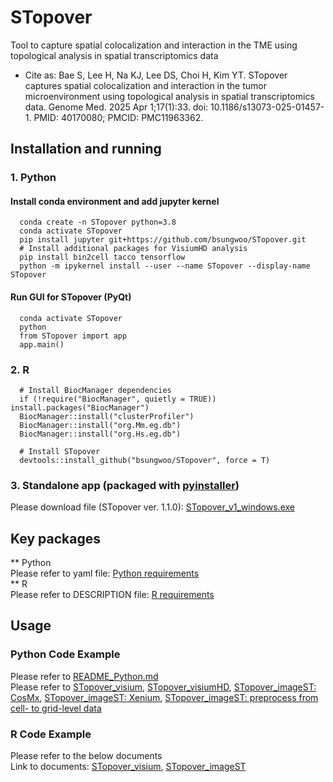# STopover
Tool to capture spatial colocalization and interaction in the TME using topological analysis in spatial transcriptomics data  
* Cite as: Bae S, Lee H, Na KJ, Lee DS, Choi H, Kim YT. STopover captures spatial colocalization and interaction in the tumor microenvironment using topological analysis in spatial transcriptomics data. Genome Med. 2025 Apr 1;17(1):33. doi: 10.1186/s13073-025-01457-1. PMID: 40170080; PMCID: PMC11963362.


## Installation and running
### 1. Python
#### Install conda environment and add jupyter kernel
```Plain Text  
  conda create -n STopover python=3.8
  conda activate STopover
  pip install jupyter git+https://github.com/bsungwoo/STopover.git
  # Install additional packages for VisiumHD analysis
  pip install bin2cell tacco tensorflow
  python -m ipykernel install --user --name STopover --display-name STopover
```
#### Run GUI for STopover (PyQt)
```Plain Text
  conda activate STopover
  python
  from STopover import app
  app.main()
```
### 2. R
```Plain Text
  # Install BiocManager dependencies
  if (!require("BiocManager", quietly = TRUE)) install.packages("BiocManager")
  BiocManager::install("clusterProfiler")
  BiocManager::install("org.Mm.eg.db")
  BiocManager::install("org.Hs.eg.db")
  
  # Install STopover
  devtools::install_github("bsungwoo/STopover", force = T)
```
### 3. Standalone app (packaged with [pyinstaller](https://github.com/pyinstaller/pyinstaller))  
Please download file (STopover ver. 1.1.0): [STopover_v1_windows.exe](https://github.com/bsungwoo/STopover/releases/download/v1.1.0/STopover_1.1.0_windows.exe)  

## Key packages
** Python  
Please refer to yaml file: [Python requirements](https://github.com/bsungwoo/STopover/blob/master/STopover_env.yaml)  
** R  
Please refer to DESCRIPTION file: [R requirements](https://github.com/bsungwoo/STopover/blob/master/DESCRIPTION)  

## Usage
### Python Code Example
Please refer to [README_Python.md](https://github.com/bsungwoo/STopover/blob/master/STopover/README_Python.md)  
Please refer to [STopover_visium](https://github.com/bsungwoo/STopover/blob/master/notebooks/Visium_example.ipynb), [STopover_visiumHD](https://github.com/bsungwoo/STopover/blob/master/notebooks/VisiumHD_example.ipynb), [STopover_imageST: CosMx](https://github.com/bsungwoo/STopover/blob/master/notebooks/CosMx_example.ipynb), [STopover_imageST: Xenium](https://github.com/bsungwoo/STopover/blob/master/notebooks/Xenium_example.ipynb), [STopover_imageST: preprocess from cell- to grid-level data](https://github.com/bsungwoo/STopover/blob/master/notebooks/Xenium_cell_adata_preprocess.ipynb)  

### R Code Example
Please refer to the below documents  
Link to documents: [STopover_visium](https://rpubs.com/bsungwoo/STopover_visium), [STopover_imageST](https://rpubs.com/bsungwoo/STopover_cosmx)  
